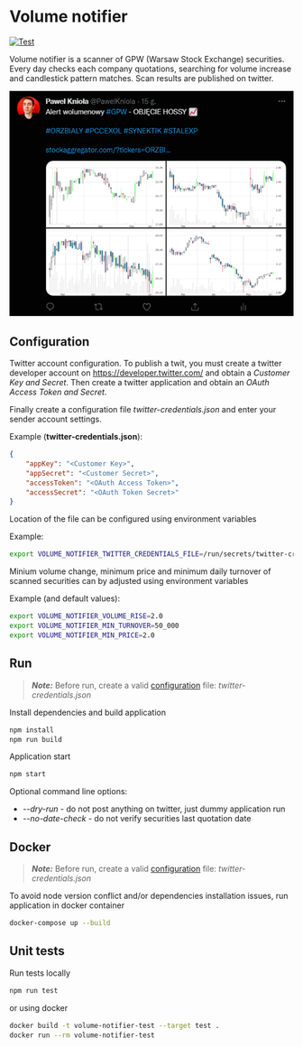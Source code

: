 # Volume notifier

[![Test](https://github.com/pawelkn/volume-notifier/actions/workflows/test.yml/badge.svg)](https://github.com/pawelkn/volume-notifier/actions/workflows/test.yml)

Volume notifier is a scanner of GPW (Warsaw Stock Exchange) securities. Every day checks each company quotations, searching for volume increase and candlestick pattern matches. Scan results are published on twitter.

<p align="center"><img src="screenshot.png"/></p>

## Configuration

Twitter account configuration. To publish a twit, you must create a twitter developer account on https://developer.twitter.com/ and obtain a *Customer Key and Secret*. Then create a twitter application and obtain an *OAuth Access Token and Secret*.

Finally create a configuration file *twitter-credentials.json* and enter your sender account settings.

Example (**twitter-credentials.json**):

```json
{
    "appKey": "<Customer Key>",
    "appSecret": "<Customer Secret>",
    "accessToken": "<OAuth Access Token>",
    "accessSecret": "<OAuth Token Secret>"
}
```

Location of the file can be configured using environment variables

Example:

```sh
export VOLUME_NOTIFIER_TWITTER_CREDENTIALS_FILE=/run/secrets/twitter-credentials
```

Minium volume change, minimum price and minimum daily turnover of scanned securities can by adjusted using environment variables

Example (and default values):

```sh
export VOLUME_NOTIFIER_VOLUME_RISE=2.0
export VOLUME_NOTIFIER_MIN_TURNOVER=50_000
export VOLUME_NOTIFIER_MIN_PRICE=2.0
```

## Run

> ***Note:*** Before run, create a valid [configuration](#Configuration) file: *twitter-credentials.json*

Install dependencies and build application

```sh
npm install
npm run build
```

Application start

```sh
npm start
```

Optional command line options:

* *--dry-run* - do not post anything on twitter, just dummy application run
* *--no-date-check* - do not verify securities last quotation date

## Docker

> ***Note:*** Before run, create a valid [configuration](#Configuration) file: *twitter-credentials.json*

To avoid node version conflict and/or dependencies installation issues, run application in docker container

```sh
docker-compose up --build
```

## Unit tests

Run tests locally

```sh
npm run test
```

or using docker

```sh
docker build -t volume-notifier-test --target test .
docker run --rm volume-notifier-test
```
